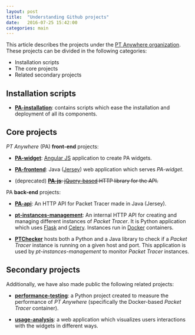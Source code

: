 ```yaml
---
layout: post
title:  "Understanding Github projects"
date:   2016-07-25 15:42:00
categories: main
---
```


This article describes the projects under the
[PT Anywhere organization](https://github.com/PTAnywhere).
These projects can be divided in the following categories:

*   Installation scripts
*   The core projects
*   Related secondary projects

## Installation scripts

*   __[PA-installation](https://github.com/PTAnywhere/ptAnywhere-installation)__:
contains scripts which ease the installation and deployment of all its
components.

## Core projects

_PT Anywhere_ (PA)  __front-end__ projects:

*   __[PA-widget](https://github.com/PTAnywhere/ptAnywhere-widget)__:
    [Angular JS](https://angularjs.org/) application to create PA widgets.

*   __[PA-frontend](https://github.com/PTAnywhere/ptAnywhere-widget)__:
    Java ([Jersey](https://jersey.java.net/)) web application which serves
    _PA-widget_.

*   (deprecated) ~~__[PA-js](https://github.com/PTAnywhere/ptAnywhere-js)__:
    [jQuery-based](https://jquery.com/) HTTP library for the API.~~

PA __back-end__ projects:

*   __[PA-api](https://github.com/PTAnywhere/ptAnywhere-api)__:
    An HTTP API for Packet Tracer made in Java (Jersey).

*   __[pt-instances-management](https://github.com/PTAnywhere/pt-instances-management)__:
    An internal HTTP API for creating and managing different instances of
    _Packet Tracer_.
    It is Python application which uses [Flask](http://flask.pocoo.org/) and
    [Celery](http://celery.readthedocs.io).
    Instances run in [Docker](https://www.docker.com/) containers.

*   __[PTChecker](https://github.com/PTAnywhere/pt-checker)__ hosts both
    a Python and a Java library to check if a _Packet Tracer_ instance is
    running on a given host and port.
    This application is used by _pt-instances-management_ to monitor
    _Packet Tracer_ instances.

## Secondary projects

Additionally, we have also made public the following related projects:

*   __[performance-testing](http://ptanywhere.github.io/performance-testing/)__:
    a Python project created to measure the performance of _PT Anywhere_
    (specifically the Docker-based _Packet Tracer_ container).

*   __[usage-analysis](https://github.com/PTAnywhere/usage-analysis)__:
    a web application which visualizes users interactions with the widgets in
    different ways.
